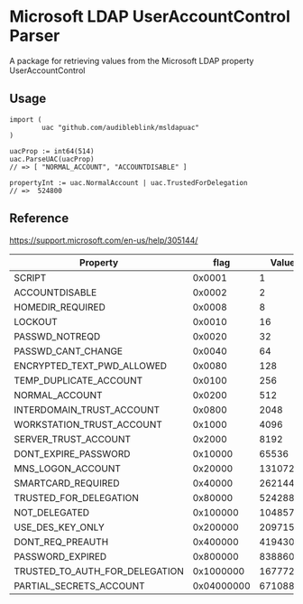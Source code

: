 # Microsoft LDAP UserAccountControl Parser

A package for retrieving values from the Microsoft LDAP property UserAccountControl


## Usage

```golang
import (
        uac "github.com/audibleblink/msldapuac"
)

uacProp := int64(514)
uac.ParseUAC(uacProp)
// => [ "NORMAL_ACCOUNT", "ACCOUNTDISABLE" ]

propertyInt := uac.NormalAccount | uac.TrustedForDelegation
// =>  524800
```

## Reference

https://support.microsoft.com/en-us/help/305144/

| Property                       | flag       | Value    |
| --                             | --         | --       |
| SCRIPT                         | 0x0001     | 1        |
| ACCOUNTDISABLE                 | 0x0002     | 2        |
| HOMEDIR_REQUIRED               | 0x0008     | 8        |
| LOCKOUT                        | 0x0010     | 16       |
| PASSWD_NOTREQD                 | 0x0020     | 32       |
| PASSWD_CANT_CHANGE             | 0x0040     | 64       |
| ENCRYPTED_TEXT_PWD_ALLOWED     | 0x0080     | 128      |
| TEMP_DUPLICATE_ACCOUNT         | 0x0100     | 256      |
| NORMAL_ACCOUNT                 | 0x0200     | 512      |
| INTERDOMAIN_TRUST_ACCOUNT      | 0x0800     | 2048     |
| WORKSTATION_TRUST_ACCOUNT      | 0x1000     | 4096     |
| SERVER_TRUST_ACCOUNT           | 0x2000     | 8192     |
| DONT_EXPIRE_PASSWORD           | 0x10000    | 65536    |
| MNS_LOGON_ACCOUNT              | 0x20000    | 131072   |
| SMARTCARD_REQUIRED             | 0x40000    | 262144   |
| TRUSTED_FOR_DELEGATION         | 0x80000    | 524288   |
| NOT_DELEGATED                  | 0x100000   | 1048576  |
| USE_DES_KEY_ONLY               | 0x200000   | 2097152  |
| DONT_REQ_PREAUTH               | 0x400000   | 4194304  |
| PASSWORD_EXPIRED               | 0x800000   | 8388608  |
| TRUSTED_TO_AUTH_FOR_DELEGATION | 0x1000000  | 16777216 |
| PARTIAL_SECRETS_ACCOUNT        | 0x04000000 | 67108864 |
